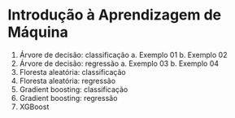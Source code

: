 # Introdução à Aprendizagem de Máquina

<!-- 1. Regressão linear -->
1. Árvore de decisão: classificação
    a. Exemplo 01
    b. Exemplo 02
2. Árvore de decisão: regressão
    a. Exemplo 03
    b. Exemplo 04
3. Floresta aleatória: classificação
4. Floresta aleatória: regressão
5. Gradient boosting: classificação
6. Gradient boosting: regressão
7. XGBoost
